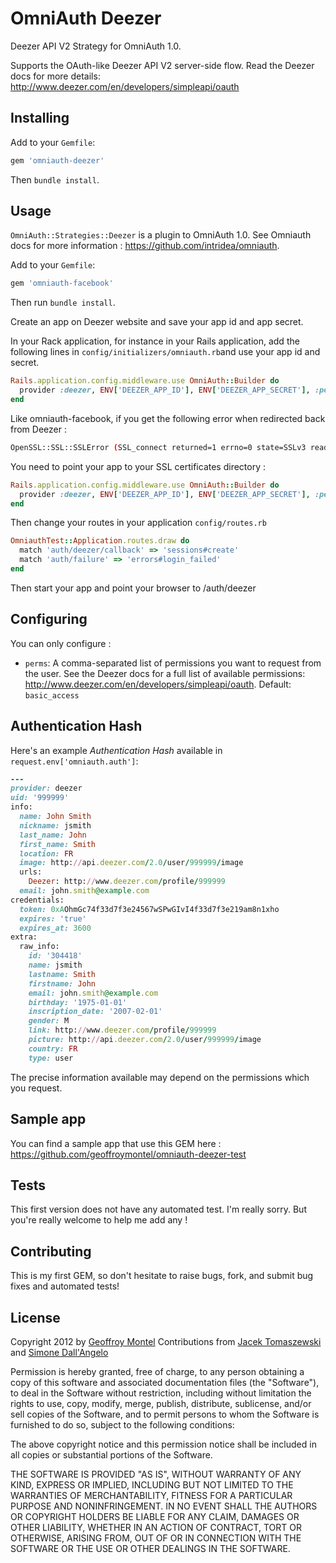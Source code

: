 # OmniAuth Deezer

Deezer API V2 Strategy for OmniAuth 1.0.

Supports the OAuth-like Deezer API V2 server-side flow. Read the Deezer docs for more details: http://www.deezer.com/en/developers/simpleapi/oauth

## Installing

Add to your `Gemfile`:

```ruby
gem 'omniauth-deezer'
```

Then `bundle install`.

## Usage

`OmniAuth::Strategies::Deezer` is a plugin to OmniAuth 1.0. See Omniauth docs for more information : https://github.com/intridea/omniauth.

Add to your `Gemfile`:

```ruby
gem 'omniauth-facebook'
```

Then run `bundle install`.

Create an app on Deezer website and save your app id and app secret.

In your Rack application, for instance in your Rails application, add the following lines in `config/initializers/omniauth.rb`and use your app id and secret.

```ruby
Rails.application.config.middleware.use OmniAuth::Builder do
  provider :deezer, ENV['DEEZER_APP_ID'], ENV['DEEZER_APP_SECRET'], :perms => 'basic_access,email'
end
```

Like omniauth-facebook, if you get the following error when redirected back from Deezer :

````bash
OpenSSL::SSL::SSLError (SSL_connect returned=1 errno=0 state=SSLv3 read server certificate B: certificate verify failed)
````

You need to point your app to your SSL certificates directory :

```ruby
Rails.application.config.middleware.use OmniAuth::Builder do
  provider :deezer, ENV['DEEZER_APP_ID'], ENV['DEEZER_APP_SECRET'], :perms => 'basic_access,email', :client_options => {:ssl => {:ca_path => '/etc/ssl/certs'}}
end
```

Then change your routes in your application `config/routes.rb`

```ruby
OmniauthTest::Application.routes.draw do
  match 'auth/deezer/callback' => 'sessions#create'
  match 'auth/failure' => 'errors#login_failed'
end
```

Then start your app and point your browser to /auth/deezer

## Configuring

You can only configure :

* `perms`: A comma-separated list of permissions you want to request from the user. See the Deezer docs for a full list of available permissions: http://www.deezer.com/en/developers/simpleapi/oauth. 
Default: `basic_access`

## Authentication Hash

Here's an example *Authentication Hash* available in `request.env['omniauth.auth']`:

```ruby
---
provider: deezer
uid: '999999'
info:
  name: John Smith
  nickname: jsmith
  last_name: John
  first_name: Smith
  location: FR
  image: http://api.deezer.com/2.0/user/999999/image
  urls:
    Deezer: http://www.deezer.com/profile/999999
  email: john.smith@example.com
credentials:
  token: 0xAOhmGc74f33d7f3e24567wSPwGIvI4f33d7f3e219am8n1xho
  expires: 'true'
  expires_at: 3600
extra:
  raw_info:
    id: '304418'
    name: jsmith
    lastname: Smith
    firstname: John
    email: john.smith@example.com
    birthday: '1975-01-01'
    inscription_date: '2007-02-01'
    gender: M
    link: http://www.deezer.com/profile/999999
    picture: http://api.deezer.com/2.0/user/999999/image
    country: FR
    type: user
```

The precise information available may depend on the permissions which you request.

## Sample app

You can find a sample app that use this GEM here :
https://github.com/geoffroymontel/omniauth-deezer-test

## Tests

This first version does not have any automated test. I'm really sorry.
But you're really welcome to help me add any !

## Contributing

This is my first GEM, so don't hesitate to raise bugs, fork, and submit bug fixes and automated tests!

## License

Copyright 2012 by [Geoffroy Montel](https://github.com/geoffroymontel)
Contributions from [Jacek Tomaszewski](https://github.com/jtomaszewski) and [Simone Dall'Angelo](https://github.com/simo2409)

Permission is hereby granted, free of charge, to any person obtaining a copy of this software and associated documentation files (the "Software"), to deal in the Software without restriction, including without limitation the rights to use, copy, modify, merge, publish, distribute, sublicense, and/or sell copies of the Software, and to permit persons to whom the Software is furnished to do so, subject to the following conditions:

The above copyright notice and this permission notice shall be included in all copies or substantial portions of the Software.

THE SOFTWARE IS PROVIDED "AS IS", WITHOUT WARRANTY OF ANY KIND, EXPRESS OR IMPLIED, INCLUDING BUT NOT LIMITED TO THE WARRANTIES OF MERCHANTABILITY, FITNESS FOR A PARTICULAR PURPOSE AND NONINFRINGEMENT. IN NO EVENT SHALL THE AUTHORS OR COPYRIGHT HOLDERS BE LIABLE FOR ANY CLAIM, DAMAGES OR OTHER LIABILITY, WHETHER IN AN ACTION OF CONTRACT, TORT OR OTHERWISE, ARISING FROM, OUT OF OR IN CONNECTION WITH THE SOFTWARE OR THE USE OR OTHER DEALINGS IN THE SOFTWARE.

